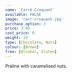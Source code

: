 ```yaml
---
name: 'Carré Croquant'
available: FALSE
image: 'carr-croquant.jpg'
purchase_option: 3
price: 3.99
cost_price: 0
weight: 19
type: [Chocolate, Nuts]
colour: [Brown]
free: [Alcohol, Gluten]
---
```

Praline with caramelised nuts.